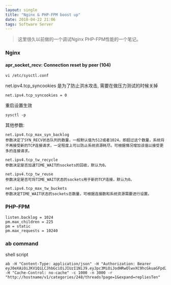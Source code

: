 ```yaml
---
layout: single
title: "Nginx & PHP-FPM boost up"
date: 2018-04-22 21:06
tags: Software Server
---
```


> 这里很久以前做的一个调试Nginx PHP-FPM性能的一个笔记。

### Nginx

#### apr_socket_recv: Connection reset by peer (104)

```
vi /etc/sysctl.conf
```

net.ipv4.tcp_syncookies 是为了防止洪水攻击, 需要在做压力测试的时候关掉

```
net.ipv4.tcp_syncookies = 0
```

重启设置生效

```
sysctl -p
```

其他参数:

```
net.ipv4.tcp_max_syn_backlog
参数决定了SYN_RECV状态队列的数量，一般默认值为512或者1024，即超过这个数量，系统将不再接受新的TCP连接请求，一定程度上可以防止系统资源耗尽。可根据情况增加该值以接受更多的连接请求。
```

```
net.ipv4.tcp_tw_recycle
参数决定是否加速TIME_WAIT的sockets的回收，默认为0。
```

```
net.ipv4.tcp_tw_reuse
参数决定是否可将TIME_WAIT状态的sockets用于新的TCP连接，默认为0。
```

```
net.ipv4.tcp_max_tw_buckets
参数决定TIME_WAIT状态的sockets总数量，可根据连接数和系统资源需要进行设置。 
```

### PHP-FPM

```
listen.backlog = 1024
pm.max_children = 225
pm = static
pm.max_requests = 10240
```

### ab command
shell script

```
ab -H "Content-Type: application/json" -H "Authorization: Bearer eyJ0eXAiOiJKV1QiLCJhbGciOiJIUzI1NiJ9.eyJpc3MiOiJodHRwOlwvXC9hcGkuaGFpd2FpLmNuIiwiYXVkIjoidy5oYWl3YWkuY24iLCJpYXQiOjE0NzQ4NTc0NTQsIm5iZiI6MTQ3NDg1NzQ1NCwiZXhwIjoxNDc1MDMwMjU0LCJ1aWQiOjF9.fbv1W69t1A2zPIMnSRuegEGRWDVYQ_aPi02zbLhfgyc" -H "Cache-Control: no-cache" -c 1000 -n 3000 -r "http://hostname/v1/categories/248/threads?page=1&expand=repliesTen"
```